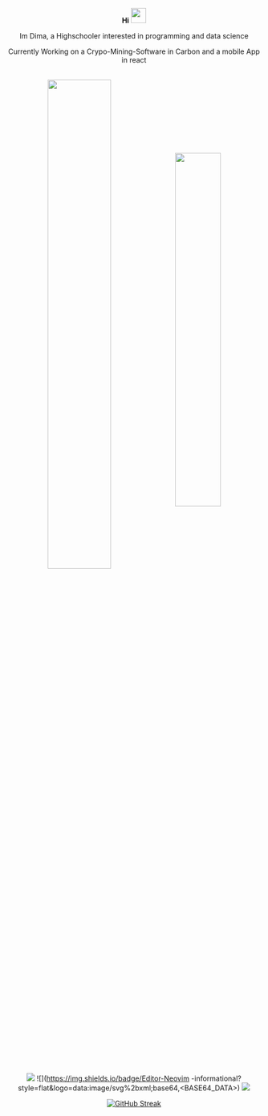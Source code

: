 

<div align="center">
  
**Hi**
<img src="https://user-images.githubusercontent.com/42378118/110234147-e3259600-7f4e-11eb-95be-0c4047144dea.gif" width="30">

Im Dima, a Highschooler interested in programming and data science 

Currently Working on a Crypo-Mining-Software in Carbon and a mobile App in react
<br><br>

<img align="center" width="50%" src="https://github-readme-stats.vercel.app/api?username=Divkov575&theme=radical&layout=compact&count_private=true" >
<img align="center" width="42.5%" src="https://github-readme-stats.vercel.app/api/top-langs/?username=Divkov575&layout=compact&theme=radical" >
<br><br>



  
  <!-- ![visitors](https://visitor-badge.glitch.me/badge?page_id=page.id) -->
![](https://img.shields.io/badge/Editor-PyCharm-informational?style=flat&logo=data:image/svg%2bxml;base64,<BASE64_DATA>)
![](https://img.shields.io/badge/Editor-Neovim  -informational?style=flat&logo=data:image/svg%2bxml;base64,<BASE64_DATA>)
![](https://img.shields.io/badge/Favorite_Language-Carbon-informational?style=flat&logo=data:image/svg%2bxml;base64,<BASE64_DATA>)



<!-- https://shields.io/ -->
[![GitHub Streak](https://github-readme-streak-stats.herokuapp.com/?user=DIvkov575&theme=tokyonight)](https://github.com/DenverCoder1/github-readme-streak-stats)

<!-- <img alt="DIvkov575's Activity Graph" src="https://activity-graph.herokuapp.com/graph?username=DIvkov575&theme=github"/> -->
</div>
